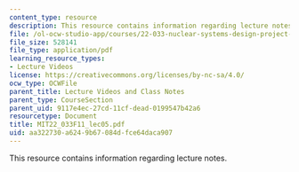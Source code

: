 ```yaml
---
content_type: resource
description: This resource contains information regarding lecture notes.
file: /ol-ocw-studio-app/courses/22-033-nuclear-systems-design-project-fall-2011/aa322730a6249b67084dfce64daca907_MIT22_033F11_lec05.pdf
file_size: 528141
file_type: application/pdf
learning_resource_types:
- Lecture Videos
license: https://creativecommons.org/licenses/by-nc-sa/4.0/
ocw_type: OCWFile
parent_title: Lecture Videos and Class Notes
parent_type: CourseSection
parent_uid: 9117e4ec-27cd-11cf-dead-0199547b42a6
resourcetype: Document
title: MIT22_033F11_lec05.pdf
uid: aa322730-a624-9b67-084d-fce64daca907
---
```

This resource contains information regarding lecture notes.